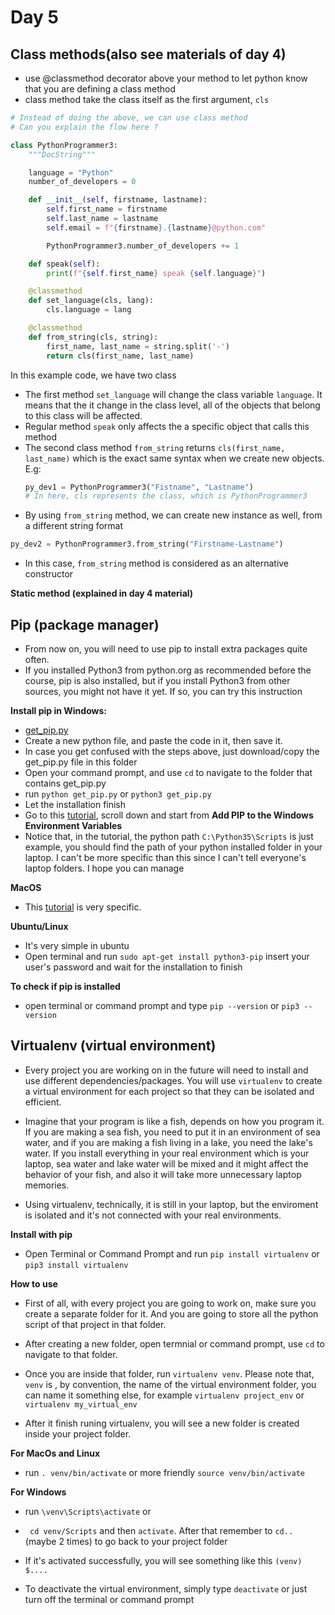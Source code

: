 # Day 5

## Class methods(also see materials of day 4)
- use @classmethod decorator above your method to let python know that you are defining a class method
- class method take the class itself as the first argument, ```cls```
```python
# Instead of doing the above, we can use class method
# Can you explain the flow here ?

class PythonProgrammer3:
    """DocString"""

    language = "Python"
    number_of_developers = 0

    def __init__(self, firstname, lastname):
        self.first_name = firstname
        self.last_name = lastname
        self.email = f"{firstname}.{lastname}@python.com"

        PythonProgrammer3.number_of_developers += 1

    def speak(self):
        print(f"{self.first_name} speak {self.language}")

    @classmethod
    def set_language(cls, lang):
        cls.language = lang

    @classmethod
    def from_string(cls, string):
        first_name, last_name = string.split('-')
        return cls(first_name, last_name)

```
In this example code, we have two class
  - The first method ```set_language``` will change the class variable ```language```. It means that the it change in the class level, all of the objects that belong to this class will be affected.
  - Regular method ```speak``` only affects the a specific object that calls this method
  - The second class method ```from_string``` returns ```cls(first_name, last_name)``` which is the exact same syntax when we create new objects. E.g:
    ```python
    py_dev1 = PythonProgrammer3("Fistname", "Lastname")
    # In here, cls represents the class, which is PythonProgrammer3
    ```
  - By using ```from_string``` method, we can create new instance as well, from a different string format
  ```python
  py_dev2 = PythonProgrammer3.from_string("Firstname-Lastname")
  ```

  - In this case, ```from_string``` method is considered as an alternative constructor

**Static method (explained in day 4 material)**


## Pip (package manager)

- From now on, you will need to use pip to install extra packages quite often.
- If you installed Python3 from python.org as recommended before the course, pip is also installed, but if you install Python3 from other sources, you might not have it yet. If so, you can try this instruction

**Install pip in Windows:**
- [get_pip.py](https://bootstrap.pypa.io/get-pip.py)
- Create a new python file, and paste the code in it, then save it.
- In case you get confused with the steps above, just download/copy the get_pip.py file in this folder
- Open your command prompt, and use ``cd`` to navigate to the folder that contains get_pip.py
- run ```python get_pip.py``` or ```python3 get_pip.py```
- Let the installation finish
- Go to this [tutorial](https://matthewhorne.me/how-to-install-python-and-pip-on-windows-10/), scroll down and start from **Add PIP to the Windows Environment Variables**
- Notice that, in the tutorial, the python path ```C:\Python35\Scripts``` is just example, you should find the path of your python installed folder in your laptop. I can't be more specific than this since I can't tell everyone's laptop folders. I hope you can manage

**MacOS**

- This [tutorial](http://www.pyladies.com/blog/Get-Your-Mac-Ready-for-Python-Programming/) is very specific.

**Ubuntu/Linux**

- It's very simple in ubuntu
- Open terminal and run ```sudo apt-get install python3-pip``` insert your user's password and wait for the installation to finish

**To check if pip is installed**
- open terminal or command prompt and type ```pip --version``` or ```pip3 --version```


## Virtualenv (virtual environment)

- Every project you are working on in the future will need to install and use different dependencies/packages. You will use ```virtualenv``` to create a virtual environment for each project so that they can be isolated and efficient.

- Imagine that your program is like a fish, depends on how you program it. If you are making a sea fish, you need to put it in an environment of sea water, and if you are making a fish living in a lake, you need the lake's water. If you install everything in your real environment which is your laptop, sea water and lake water will be mixed and it might affect the behavior of your fish, and also it will take more unnecessary laptop memories.

- Using virtualenv, technically, it is still in your laptop, but the enviroment is isolated and it's not connected with your real environments.

**Install with pip**
- Open Terminal or Command Prompt and run ```pip install virtualenv``` or ```pip3 install virtualenv```

**How to use**

- First of all, with every project you are going to work on, make sure you create a separate folder for it. And you are going to store all the python script of that project in that folder.

- After creating a new folder, open termnial or command prompt, use ```cd``` to navigate to that folder.

- Once you are inside that folder, run ```virtualenv venv```. Please note that, ```venv``` is , by convention, the name of the virtual environment folder, you can name it something else, for example ```virtualenv project_env``` or ```virtualenv my_virtual_env```

- After it finish runing virtualenv, you will see a new folder is created inside your project folder.

**For MacOs and Linux**
- run ```. venv/bin/activate``` or more friendly ```source venv/bin/activate```

**For Windows**
- run ```\venv\Scripts\activate``` or
- ``` cd venv/Scripts``` and then ```activate```. After that remember to ``cd..`` (maybe 2 times) to go back to your project folder

- If it's activated successfully, you will see something like this ```(venv) $....```

- To deactivate the virtual environment, simply type ```deactivate``` or just turn off the terminal or command prompt


